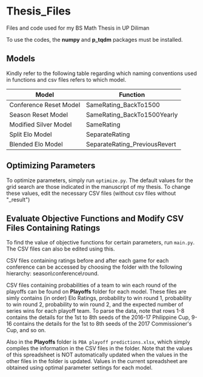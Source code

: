 # Thesis_Files
Files and code used for my BS Math Thesis in UP Diliman

To use the codes, the **numpy** and **p_tqdm** packages must be installed.

## Models

Kindly refer to the following table regarding which naming conventions used in functions and csv files refers to which model.

| Model                   | Function                       |
|-------------------------|--------------------------------|
| Conference Reset Model  | SameRating_BackTo1500          |
| Season Reset Model      | SameRating_BackTo1500Yearly    |
| Modified Silver Model   | SameRating                     |
| Split Elo Model         | SeparateRating                 |
| Blended Elo Model       | SeparateRating_PreviousRevert  |

## Optimizing Parameters

To optimize parameters, simply run `optimize.py`. The default values for the grid search are those indicated in the manuscript of my thesis. To change these values, edit the necessary CSV files (without csv files without "_result")

## Evaluate Objective Functions and Modify CSV Files Containing Ratings

To find the value of objective functions for certain parameters, run `main.py`. The CSV files can also be edited using this.

CSV files containing ratings before and after each game for each conference can be accessed by choosing the folder with the following hierarchy: season\conference\round.

CSV files containing probabilities of a team to win each round of the playoffs can be found on **Playoffs** folder for each model. These files are simly contains (in order) Elo Ratings, probability to win round 1, probability to win round 2, probability to win round 2, and the expected number of series wins for each playoff team. To parse the data, note that rows 1-8 contains the details for the 1st to 8th seeds of the 2016-17 Philippine Cup, 9-16 contains the details for the 1st to 8th seeds of the 2017 Commissioner's Cup, and so on.

Also in the **Playoffs** folder is `PBA playoff predictions.xlsx`, which simply compiles the information in the CSV files in the folder. Note that the values of this spreadsheet is NOT automatically updated when the values in the other files in the folder is updated. Values in the current spreadsheet are obtained using optimal parameter settings for each model.
